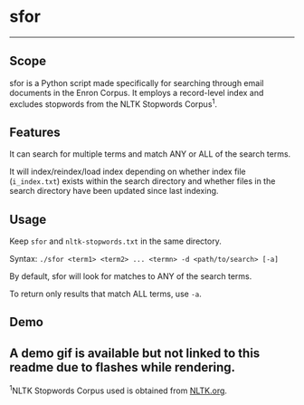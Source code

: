 # sfor
---
## Scope
sfor is a Python script made specifically for searching through email documents in the Enron Corpus. It employs a record-level index and excludes stopwords from the NLTK Stopwords Corpus<sup>1</sup>.

## Features
It can search for multiple terms and match ANY or ALL of the search terms.

It will index/reindex/load index depending on whether index file (`i_index.txt`) exists within the search directory and whether files in the search directory have been updated since last indexing.

## Usage
Keep `sfor` and `nltk-stopwords.txt` in the same directory.

Syntax:
`./sfor <term1> <term2> ... <termn> -d <path/to/search> [-a]`

By default, sfor will look for matches to ANY of the search terms.

To return only results that match ALL terms, use `-a`.

## Demo
A demo gif is available but not linked to this readme due to flashes while rendering.
---
<sup>1</sup>NLTK Stopwords Corpus used is obtained from [NLTK.org](https://www.nltk.org/nltk_data/).
